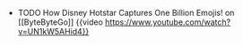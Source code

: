 - TODO How Disney Hotstar Captures One Billion Emojis! on [[ByteByteGo]]
  {{video https://www.youtube.com/watch?v=UN1kW5AHid4}}